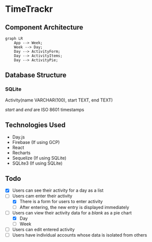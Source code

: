 # TimeTrackr

## Component Architecture

```mermaid
graph LR
    App --> Week;
    Week --> Day;
    Day --> ActivityForm;
    Day --> ActivityItems;
    Day --> ActivityPie;
```

## Database Structure

### SQLite

Activity(name VARCHAR(100), start TEXT, end TEXT)

*start* and *end* are ISO 8601 timestamps


## Technologies Used

- Day.js
- Firebase (If using GCP)
- React
- Recharts
- Sequelize (If using SQLite)
- SQLite3 (If using SQLite)

## Todo

- [x] Users can see their activity for a day as a list
- [ ] Users cam enter their activity
    - [x] There is a form for users to enter activity
    - [ ] After entering, the new entry is displayed immediately
- [ ] Users can view their activity data for a *blank* as a pie chart
    - [x] Day
    - [ ] Week
- [ ] Users can edit entered activity
- [ ] Users have individual accounts whose data is isolated from others
